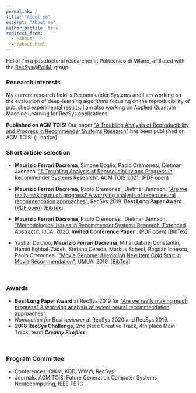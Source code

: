 ```yaml
---
permalink: /
title: "About me"
excerpt: "About me"
author_profile: true
redirect_from: 
  - /about/
  - /about.html
---
```


Hello! I'm a postdoctoral researcher at Politecnico di Milano, affiliated with the <a href="http://recsys.deib.polimi.it" target="_blank">RecSys@PoliMi</a> group. 


### Research interests

My current research field is Recommender Systems and I am working on the evaluation of deep-learning algorithms focusing on the reproducibility of published experimental results. I am also working on Applied Quantum Machine Learning for RecSys applications.

**Published on ACM TOIS!** Our paper <a href="https://dl.acm.org/doi/10.1145/3434185" target="_blank">"A Troubling Analysis of Reproducibility and Progress in Recommender Systems Research"</a> has been published on ACM TOIS! 
{: .notice}



### Short article selection

* **Maurizio Ferrari Dacrema**, Simone Boglio, Paolo Cremonesi, Dietmar Jannach. <a href="https://dl.acm.org/doi/10.1145/3434185" target="_blank">"A Troubling Analysis of Reproducibility and Progress in Recommender Systems Research"</a>, ACM TOIS 2021. <a href="https://arxiv.org/pdf/1911.07698.pdf" target="_blank">(PDF open)</a>

* **Maurizio Ferrari Dacrema**, Paolo Cremonesi, Dietmar Jannach. <a href="https://dl.acm.org/doi/10.1145/3298689.3347058" target="_blank">"Are we really making much progress? A worrying analysis of recent neural recommendation approaches"</a>, RecSys 2019. __**Best Long Paper Award**__ . <a href="https://arxiv.org/pdf/1907.06902.pdf" target="_blank">(PDF open)</a> [<a href="https://dblp.uni-trier.de/rec/bibtex/conf/recsys/DacremaCJ19" target="_blank">BibTex</a>]

* **Maurizio Ferrari Dacrema**, Paolo Cremonesi, Dietmar Jannach. <a href="https://www.ijcai.org/Proceedings/2020/650" target="_blank">"Methodological Issues in Recommender Systems Research (Extended Abstract)"</a>, IJCAI 2020. __Invited Conference Paper__ . <a href="https://www.ijcai.org/Proceedings/2020/0650.pdf" target="_blank">(PDF open)</a> [<a href="https://dblp.uni-trier.de/rec/bibtex/conf/ijcai/DacremaCJ20" target="_blank">BibTex</a>]

* Yashar Deldjoo, **Maurizio Ferrari Dacrema**, Mihai Gabriel Constantin, Hamid Eghbal-Zadeh, Stefano Cereda, Markus Schedl, Bogdan Ionescu, Paolo Cremonesi. <a href="https://doi.org/10.1007/s11257-019-09221-y" target="_blank">"Movie Genome: Alleviating New Item Cold Start in Movie Recommendation"</a>, UMUAI 2019. [<a href="https://dblp.uni-trier.de/rec/bibtex/journals/umuai/DeldjooDCECSIC19" target="_blank">BibTex</a>]



<p>&nbsp;</p>

### Awards

* **Best Long Paper Award** at RecSys 2019 for <a href="https://dl.acm.org/doi/10.1145/3298689.3347058" target="_blank">"Are we really making much progress? A worrying analysis of recent neural recommendation approaches"</a>
* _Nomination for Best reviewer_ at RecSys 2020 and RecSys 2019.
* **2018 RecSys Challenge**, 2nd place Creative Track, 4th place Main Track, team ___Creamy Fireflies___


<p>&nbsp;</p>

### Program Committee

* Conferences: CIKM, KDD, WWW, RecSys
* Journals: ACM TOIS, Future Generation Computer Systems, Neurocomputing, IEEE TETC
